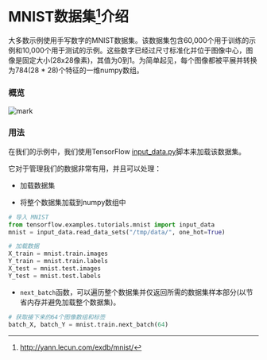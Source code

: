 
# MNIST数据集[^1]介绍

大多数示例使用手写数字的MNIST数据集。该数据集包含60,000个用于训练的示例和10,000个用于测试的示例。这些数字已经过尺寸标准化并位于图像中心，图像是固定大小(28x28像素)，其值为0到1。为简单起见，每个图像都被平展并转换为784(28 * 28)个特征的一维numpy数组。

### 概览

![mark](http://qiniu.aihubs.net/blog/20190906/gcuRlsD0T2Et.png?imageslim)

### 用法

在我们的示例中，我们使用TensorFlow [input_data.py](https://github.com/tensorflow/tensorflow/blob/r0.7/tensorflow/examples/tutorials/mnist/input_data.py)脚本来加载该数据集。

它对于管理我们的数据非常有用，并且可以处理：

- 加载数据集

- 将整个数据集加载到numpy数组中
```python
# 导入 MNIST
from tensorflow.examples.tutorials.mnist import input_data
mnist = input_data.read_data_sets("/tmp/data/", one_hot=True)

# 加载数据
X_train = mnist.train.images
Y_train = mnist.train.labels
X_test = mnist.test.images
Y_test = mnist.test.labels
```

- `next_batch`函数，可以遍历整个数据集并仅返回所需的数据集样本部分(以节省内存并避免加载整个数据集)。  
```python
# 获取接下来的64个图像数组和标签
batch_X, batch_Y = mnist.train.next_batch(64)   
```
[^1]: http://yann.lecun.com/exdb/mnist/


